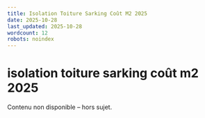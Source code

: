 ```yaml
---
title: Isolation Toiture Sarking Coût M2 2025
date: 2025-10-28
last_updated: 2025-10-28
wordcount: 12
robots: noindex
---
```


# isolation toiture sarking coût m2 2025

Contenu non disponible – hors sujet.